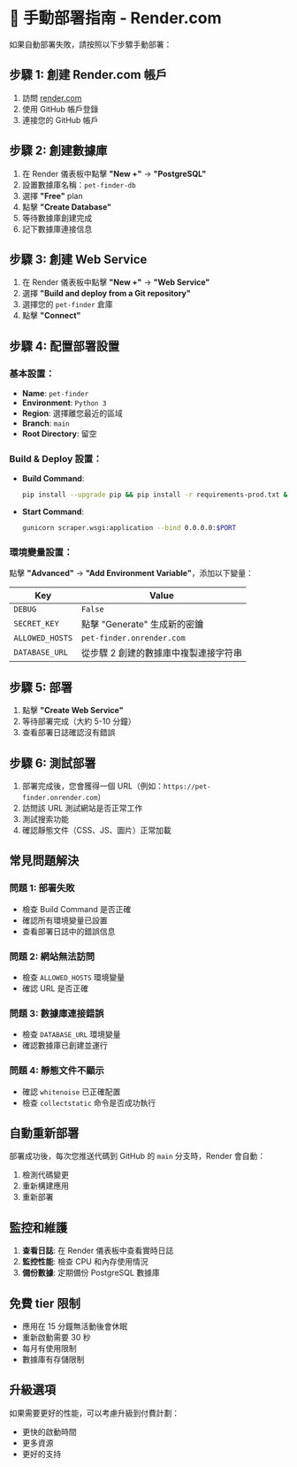 # 🚀 手動部署指南 - Render.com

如果自動部署失敗，請按照以下步驟手動部署：

## 步驟 1: 創建 Render.com 帳戶

1. 訪問 [render.com](https://render.com)
2. 使用 GitHub 帳戶登錄
3. 連接您的 GitHub 帳戶

## 步驟 2: 創建數據庫

1. 在 Render 儀表板中點擊 **"New +"** → **"PostgreSQL"**
2. 設置數據庫名稱：`pet-finder-db`
3. 選擇 **"Free"** plan
4. 點擊 **"Create Database"**
5. 等待數據庫創建完成
6. 記下數據庫連接信息

## 步驟 3: 創建 Web Service

1. 在 Render 儀表板中點擊 **"New +"** → **"Web Service"**
2. 選擇 **"Build and deploy from a Git repository"**
3. 選擇您的 `pet-finder` 倉庫
4. 點擊 **"Connect"**

## 步驟 4: 配置部署設置

### 基本設置：
- **Name**: `pet-finder`
- **Environment**: `Python 3`
- **Region**: 選擇離您最近的區域
- **Branch**: `main`
- **Root Directory**: 留空

### Build & Deploy 設置：
- **Build Command**: 
  ```bash
  pip install --upgrade pip && pip install -r requirements-prod.txt && python manage.py collectstatic --noinput && python manage.py migrate
  ```
- **Start Command**: 
  ```bash
  gunicorn scraper.wsgi:application --bind 0.0.0.0:$PORT
  ```

### 環境變量設置：
點擊 **"Advanced"** → **"Add Environment Variable"**，添加以下變量：

| Key | Value |
|-----|-------|
| `DEBUG` | `False` |
| `SECRET_KEY` | 點擊 "Generate" 生成新的密鑰 |
| `ALLOWED_HOSTS` | `pet-finder.onrender.com` |
| `DATABASE_URL` | 從步驟 2 創建的數據庫中複製連接字符串 |

## 步驟 5: 部署

1. 點擊 **"Create Web Service"**
2. 等待部署完成（大約 5-10 分鐘）
3. 查看部署日誌確認沒有錯誤

## 步驟 6: 測試部署

1. 部署完成後，您會獲得一個 URL（例如：`https://pet-finder.onrender.com`）
2. 訪問該 URL 測試網站是否正常工作
3. 測試搜索功能
4. 確認靜態文件（CSS、JS、圖片）正常加載

## 常見問題解決

### 問題 1: 部署失敗
- 檢查 Build Command 是否正確
- 確認所有環境變量已設置
- 查看部署日誌中的錯誤信息

### 問題 2: 網站無法訪問
- 檢查 `ALLOWED_HOSTS` 環境變量
- 確認 URL 是否正確

### 問題 3: 數據庫連接錯誤
- 檢查 `DATABASE_URL` 環境變量
- 確認數據庫已創建並運行

### 問題 4: 靜態文件不顯示
- 確認 `whitenoise` 已正確配置
- 檢查 `collectstatic` 命令是否成功執行

## 自動重新部署

部署成功後，每次您推送代碼到 GitHub 的 `main` 分支時，Render 會自動：
1. 檢測代碼變更
2. 重新構建應用
3. 重新部署

## 監控和維護

1. **查看日誌**: 在 Render 儀表板中查看實時日誌
2. **監控性能**: 檢查 CPU 和內存使用情況
3. **備份數據**: 定期備份 PostgreSQL 數據庫

## 免費 tier 限制

- 應用在 15 分鐘無活動後會休眠
- 重新啟動需要 30 秒
- 每月有使用限制
- 數據庫有存儲限制

## 升級選項

如果需要更好的性能，可以考慮升級到付費計劃：
- 更快的啟動時間
- 更多資源
- 更好的支持
